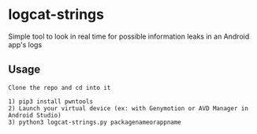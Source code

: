 # logcat-strings
Simple tool to look in real time for possible information leaks in an Android app's logs

## Usage

```
Clone the repo and cd into it

1) pip3 install pwntools
2) Launch your virtual device (ex: with Genymotion or AVD Manager in Android Studio)
3) python3 logcat-strings.py packagenameorappname
```
